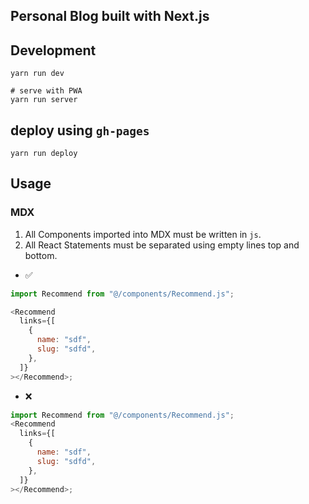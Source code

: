 ## Personal Blog built with Next.js

## Development

```
yarn run dev

# serve with PWA
yarn run server

```

## deploy using `gh-pages`

```
yarn run deploy
```

## Usage

### MDX

1. All Components imported into MDX must be written in `js`.
1. All React Statements must be separated using empty lines top and bottom.

- ✅

```js
import Recommend from "@/components/Recommend.js";

<Recommend
  links={[
    {
      name: "sdf",
      slug: "sdfd",
    },
  ]}
></Recommend>;
```

- ❌

```js
import Recommend from "@/components/Recommend.js";
<Recommend
  links={[
    {
      name: "sdf",
      slug: "sdfd",
    },
  ]}
></Recommend>;
```
